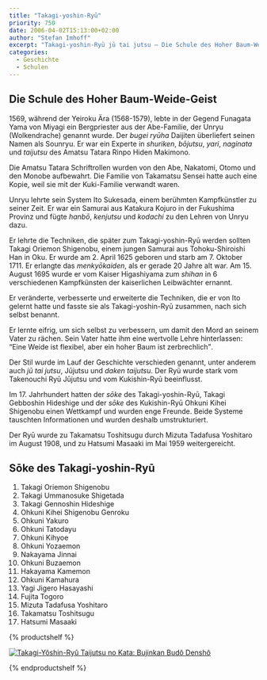 ```yaml
---
title: "Takagi-yoshin-Ryū"
priority: 750
date: 2006-04-02T15:13:00+02:00
author: "Stefan Imhoff"
excerpt: "Takagi-yoshin-Ryū jū tai jutsu – Die Schule des Hoher Baum-Weide-Geist, deren Philosophie die Nachgiebigkeit ist (Eine Weide ist flexibel, aber ein hoher Baum ist zerbrechlich)."
categories:
  - Geschichte
  - Schulen
---
```


## Die Schule des Hoher Baum-Weide-Geist

1569, während der Yeiroku Ära (1568-1579), lebte in der Gegend Funagata Yama von Miyagi ein Bergpriester aus der Abe-Familie, der Unryu (Wolkendrache) genannt wurde. Der _bugei_ _ryūha_ Daijiten überliefert seinen Namen als Sounryu. Er war ein Experte in _shuriken_, _bōjutsu_, _yari_, _naginata_ und _taijutsu_ des Amatsu Tatara Rinpo Hiden Makimono.

Die Amatsu Tatara Schriftrollen wurden von den Abe, Nakatomi, Otomo und den Monobe aufbewahrt. Die Familie von Takamatsu Sensei hatte auch eine Kopie, weil sie mit der Kuki-Familie verwandt waren.

Unryu lehrte sein System Ito Sukesada, einem berühmten Kampfkünstler zu seiner Zeit. Er war ein Samurai aus Katakura Kojuro in der Fukushima Provinz und fügte _hanbō_, _kenjutsu_ und _kodachi_ zu den Lehren von Unryu dazu.

Er lehrte die Techniken, die später zum Takagi-yoshin-Ryū werden sollten Takagi Oriemon Shigenobu, einem jungen Samurai aus Tohoku-Shiroishi Han in Oku. Er wurde am 2. April 1625 geboren und starb am 7. Oktober 1711. Er erlangte das _menkyōkaiden_, als er gerade 20 Jahre alt war. Am 15. August 1695 wurde er vom Kaiser Higashiyama zum _shihan_ in 6 verschiedenen Kampfkünsten der kaiserlichen Leibwächter ernannt.

Er veränderte, verbesserte und erweiterte die Techniken, die er von Ito gelernt hatte und fasste sie als Takagi-yoshin-Ryū zusammen, nach sich selbst benannt.

Er lernte eifrig, um sich selbst zu verbessern, um damit den Mord an seinem Vater zu rächen. Sein Vater hatte ihm eine wertvolle Lehre hinterlassen: <q>Eine Weide ist flexibel, aber ein hoher Baum ist zerbrechlich</q>.

Der Stil wurde im Lauf der Geschichte verschieden genannt, unter anderem auch _jū tai jutsu_, Jūjutsu und _daken taijutsu_. Der Ryū wurde stark vom Takenouchi Ryū Jūjutsu und vom Kukishin-Ryū beeinflusst.

Im 17. Jahrhundert hatten der _sōke_ des Takagi-yoshin-Ryū, Takagi Gebboshin Hideshige und der _sōke_ des Kukishin-Ryū Ohkuni Kihei Shigenobu einen Wettkampf und wurden enge Freunde. Beide Systeme tauschten Informationen und wurden deshalb umstrukturiert.

Der Ryū wurde zu Takamatsu Toshitsugu durch Mizuta Tadafusa Yoshitaro im August 1908, und zu Hatsumi Masaaki im Mai 1959 weitergereicht.

## Sōke des Takagi-yoshin-Ryū

1. Takagi Oriemon Shigenobu
2. Takagi Ummanosuke Shigetada
3. Takagi Gennoshin Hideshige
4. Ohkuni Kihei Shigenobu Genroku
5. Ohkuni Yakuro
6. Ohkuni Tatodayu
7. Ohkuni Kihyoe
8. Ohkuni Yozaemon
9. Nakayama Jinnai
10. Ohkuni Buzaemon
11. Hakayama Kamemon
12. Ohkuni Kamahura
13. Yagi Jigero Hasayashi
14. Fujita Togoro
15. Mizuta Tadafusa Yoshitaro
16. Takamatsu Toshitsugu
17. Hatsumi Masaaki

{% productshelf %}

<a class="product" href="http://www.amazon.de/gp/product/392486232X?ie=UTF8&tag=stefanimhoffde-21&linkCode=as2&camp=1638&creative=6742&creativeASIN=392486232X" rel="nofollow noopener noreferrer external" target="_blank">
  <img
    alt="Takagi-Yôshin-Ryû Taijutsu no Kata: Bujinkan Budô Denshô"
    class="product-cover"
    src="/assets/images/book/takagi-yoshin-ryu-taijutsu-no-kata.jpg"
  />
</a>

{% endproductshelf %}
